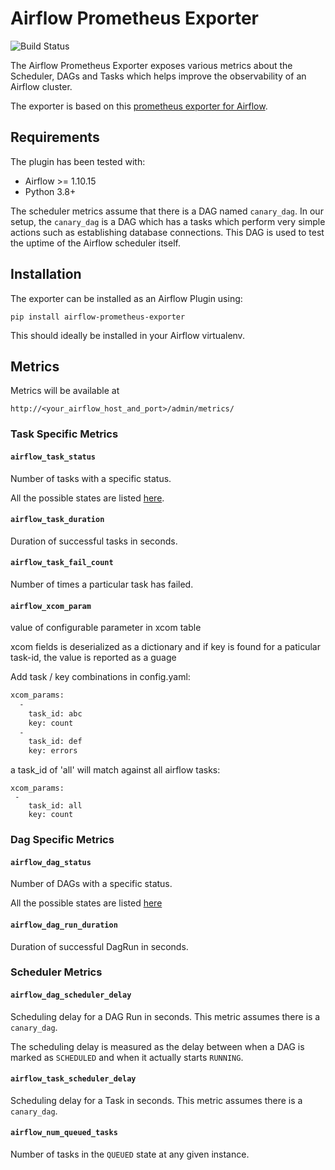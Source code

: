 # Airflow Prometheus Exporter

![Build Status](https://github.com/maxkochubey/airflow-prometheus-exporter/actions/workflows/build.yml/badge.svg)

The Airflow Prometheus Exporter exposes various metrics about the Scheduler, DAGs and Tasks which helps improve the observability of an Airflow cluster.

The exporter is based on this [prometheus exporter for Airflow](https://github.com/epoch8/airflow-exporter).

## Requirements

The plugin has been tested with:

- Airflow >= 1.10.15
- Python 3.8+

The scheduler metrics assume that there is a DAG named `canary_dag`. In our setup, the `canary_dag` is a DAG which has a tasks which perform very simple actions such as establishing database connections. This DAG is used to test the uptime of the Airflow scheduler itself.

## Installation

The exporter can be installed as an Airflow Plugin using:

```pip install airflow-prometheus-exporter```

This should ideally be installed in your Airflow virtualenv.

## Metrics

Metrics will be available at

`http://<your_airflow_host_and_port>/admin/metrics/`

### Task Specific Metrics

#### `airflow_task_status`

Number of tasks with a specific status.

All the possible states are listed [here](https://github.com/apache/airflow/blob/master/airflow/utils/state.py#L46).

#### `airflow_task_duration`

Duration of successful tasks in seconds.

#### `airflow_task_fail_count`

Number of times a particular task has failed.

#### `airflow_xcom_param`

value of configurable parameter in xcom table

xcom fields is deserialized as a dictionary and if key is found for a paticular task-id, the value is reported as a guage

Add task / key combinations in config.yaml:

```bash
xcom_params:
  -
    task_id: abc
    key: count
  -
    task_id: def
    key: errors

```


a task_id of 'all' will match against all airflow tasks:

```
xcom_params:
 -
    task_id: all
    key: count
```



### Dag Specific Metrics

#### `airflow_dag_status`

Number of DAGs with a specific status.

All the possible states are listed [here](https://github.com/apache/airflow/blob/master/airflow/utils/state.py#L59)

#### `airflow_dag_run_duration`
Duration of successful DagRun in seconds.

### Scheduler Metrics

#### `airflow_dag_scheduler_delay`

Scheduling delay for a DAG Run in seconds. This metric assumes there is a `canary_dag`.

The scheduling delay is measured as the delay between when a DAG is marked as `SCHEDULED` and when it actually starts `RUNNING`.

#### `airflow_task_scheduler_delay`

Scheduling delay for a Task in seconds. This metric assumes there is a `canary_dag`.

#### `airflow_num_queued_tasks`

Number of tasks in the `QUEUED` state at any given instance.
